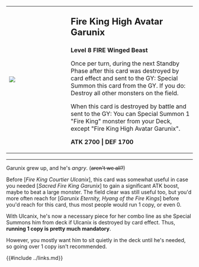 <table style="background-color: var(--sidebar-bg);">
  <tr>
    <td style="width:33%;">
      <img style="" src="https://ms.yugipedia.com//thumb/a/a8/FireKingHighAvatarGarunix-SR14-EN-C-1E.png/300px-FireKingHighAvatarGarunix-SR14-EN-C-1E.png">
    </td>
    <td>
        <p style="font-size:24px;"><b>Fire King High Avatar Garunix</b></p>
        <p><b>Level 8 FIRE Winged Beast</b></p>
        <p>Once per turn, during the next Standby Phase after this card was destroyed by card effect and sent to the GY: Special Summon this card from the GY. If you do: Destroy all other monsters on the field.</p>
        <p>When this card is destroyed by battle and sent to the GY: You can Special Summon 1 "Fire King" monster from your Deck, except "Fire King High Avatar Garunix".</p>
        <p><b>ATK 2700 | DEF 1700</b></p>
    </td>
  <tr/>
</table>

---

Garunix grew up, and he's _angry_. (~~aren't we all?~~)

Before [_Fire King Courtier Ulcanix_], this card was somewhat useful in case you needed
[_Sacred Fire King Garunix_] to gain a significant ATK boost, maybe to beat a large monster. The field clear was still useful too, but you'd more often reach for [_Garunix Eternity, Hyang of the Fire Kings_] before you'd reach for this card, thus most people would run 1 copy, or even 0.

With Ulcanix, he's now a necessary piece for her combo line as she Special Summons him from deck if Ulcanix is destroyed by card effect. Thus, **running 1 copy is pretty much mandatory**.

However, you mostly want him to sit quietly in the deck until he's needed, so going over 1 copy isn't recommended.

{{#include ../links.md}}

